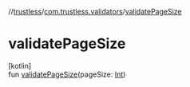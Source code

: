 //[trustless](../../index.md)/[com.trustless.validators](index.md)/[validatePageSize](validate-page-size.md)

# validatePageSize

[kotlin]\
fun [validatePageSize](validate-page-size.md)(pageSize: [Int](https://kotlinlang.org/api/latest/jvm/stdlib/kotlin/-int/index.html))
